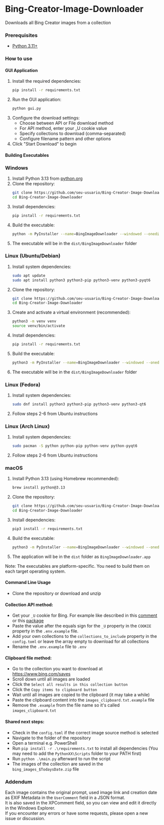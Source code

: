 # Bing-Creator-Image-Downloader
Downloads all Bing Creator images from a collection

### Prerequisites
* [Python 3.11+](https://www.python.org/downloads/)

### How to use
#### GUI Application
1. Install the required dependencies:
   ```bash
   pip install -r requirements.txt
   ```
2. Run the GUI application:
   ```bash
   python gui.py
   ```
3. Configure the download settings:
   - Choose between API or File download method
   - For API method, enter your _U cookie value
   - Specify collections to download (comma-separated)
   - Configure filename pattern and other options
4. Click "Start Download" to begin

#### Building Executables

### Windows
1. Install Python 3.13 from [python.org](https://www.python.org/downloads/)
2. Clone the repository:
   ```bash
   git clone https://github.com/seu-usuario/Bing-Creator-Image-Downloader.git
   cd Bing-Creator-Image-Downloader
   ```
3. Install dependencies:
   ```bash
   pip install -r requirements.txt
   ```
4. Build the executable:
   ```bash
   python -m PyInstaller --name=BingImageDownloader --windowed --onedir --add-data "config.toml;." --add-data ".env;." --add-data "images_clipboard.txt;." gui.py
   ```
5. The executable will be in the `dist/BingImageDownloader` folder

### Linux (Ubuntu/Debian)
1. Install system dependencies:
   ```bash
   sudo apt update
   sudo apt install python3 python3-pip python3-venv python3-pyqt6
   ```
2. Clone the repository:
   ```bash
   git clone https://github.com/seu-usuario/Bing-Creator-Image-Downloader.git
   cd Bing-Creator-Image-Downloader
   ```
3. Create and activate a virtual environment (recommended):
   ```bash
   python3 -m venv venv
   source venv/bin/activate
   ```
4. Install dependencies:
   ```bash
   pip install -r requirements.txt
   ```
5. Build the executable:
   ```bash
   python3 -m PyInstaller --name=BingImageDownloader --windowed --onedir --add-data "config.toml:." --add-data ".env:." --add-data "images_clipboard.txt:." gui.py
   ```
6. The executable will be in the `dist/BingImageDownloader` folder

### Linux (Fedora)
1. Install system dependencies:
   ```bash
   sudo dnf install python3 python3-pip python3-venv python3-qt6
   ```
2. Follow steps 2-6 from Ubuntu instructions

### Linux (Arch Linux)
1. Install system dependencies:
   ```bash
   sudo pacman -S python python-pip python-venv python-pyqt6
   ```
2. Follow steps 2-6 from Ubuntu instructions

### macOS
1. Install Python 3.13 (using Homebrew recommended):
   ```bash
   brew install python@3.13
   ```
2. Clone the repository:
   ```bash
   git clone https://github.com/seu-usuario/Bing-Creator-Image-Downloader.git
   cd Bing-Creator-Image-Downloader
   ```
3. Install dependencies:
   ```bash
   pip3 install -r requirements.txt
   ```
4. Build the executable:
   ```bash
   python3 -m PyInstaller --name=BingImageDownloader --windowed --onedir --add-data "config.toml:." --add-data ".env:." --add-data "images_clipboard.txt:." gui.py
   ```
5. The application will be in the `dist` folder as `BingImageDownloader.app`

Note: The executables are platform-specific. You need to build them on each target operating system.

#### Command Line Usage
* Clone the repository or download and unzip
#### Collection API method:
* Get your `_U` cookie for Bing. For example like described in this [comment](https://old.reddit.com/r/bing/comments/172rpo6/is_there_any_way_to_download_image_collections/k72vjqs/) or this [package](https://pypi.org/project/sydney-py/)
* Paste the value after the equals sign for the `_U` property in the `COOKIE` property in the `.env.example` file.
* Add your own collections to the `collections_to_include` property in the `config.toml` or leave the array empty to download for all collections
* Rename the `.env.example` file to `.env`
#### Clipboard file method:
* Go to the collection you want to download at https://www.bing.com/saves
* Scroll down until all images are loaded
* Click the `Select all results in this collection button`
* Click the `Copy items to clipboard button`
* Wait until all images are copied to the clipboard (it may take a while)
* Paste the clipboard content into the `images_clipboard.txt.example` file
* Remove the `.example` from the file name so it's called `images_clipboard.txt`
#### Shared next steps:
* Check in the `config.toml` if the correct image source method is selected
* Navigate to the folder of the repository
* Open a terminal e.g. PowerShell
* Run `pip install -r .\requirements.txt` to install all dependencies (You may need to add the `PythonXX\Scripts` folder to your PATH first)
* Run `python .\main.py` afterward to run the script 
* The images of the collection are saved in the `bing_images_$TodaysDate.zip` file

### Addendum
Each image contains the original prompt, used image link and creation date as EXIF Metadata in the `UserComment` field in a JSON format.  
It is also saved in the XPComment field, so you can view and edit it directly in the Windows Explorer.  
If you encounter any errors or have some requests, please open a new issue or discussion.
